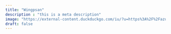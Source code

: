 ```yaml
---
title: "Wingpsan"
description : "this is a meta description"
image: "https://external-content.duckduckgo.com/iu/?u=https%3A%2F%2Fazure.wgp-cdn.co.uk%2Fapp-table-top-gaming%2Fposts%2Fwingspan-31535.jpg&f=1&nofb=1"
draft: false
---
```


